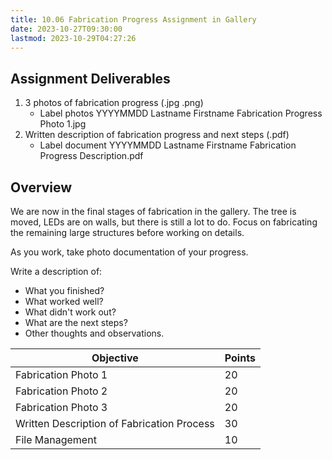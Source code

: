 ```yaml
---
title: 10.06 Fabrication Progress Assignment in Gallery
date: 2023-10-27T09:30:00
lastmod: 2023-10-29T04:27:26
---
```


## Assignment Deliverables

1. 3 photos of fabrication progress (.jpg .png)
   - Label photos YYYYMMDD Lastname Firstname Fabrication Progress Photo 1.jpg
2. Written description of fabrication progress and next steps (.pdf)
   - Label document YYYYMMDD Lastname Firstname Fabrication Progress Description.pdf

## Overview

We are now in the final stages of fabrication in the gallery. The tree is moved, LEDs are on walls, but there is still a lot to do. Focus on fabricating the remaining large structures before working on details.

As you work, take photo documentation of your progress.

Write a description of:

- What you finished?
- What worked well?
- What didn't work out?
- What are the next steps?
- Other thoughts and observations.

<div class="responsive-table-markdown">

| Objective                                  | Points |
| ------------------------------------------ | ------ |
| Fabrication Photo 1                        | 20     |
| Fabrication Photo 2                        | 20     |
| Fabrication Photo 3                        | 20     |
| Written Description of Fabrication Process | 30     |
| File Management                            | 10     |

</div>
